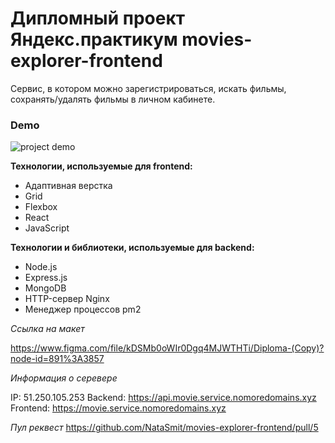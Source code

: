# Дипломный проект Яндекс.практикум movies-explorer-frontend

Сервис, в котором можно зарегистрироваться, искать фильмы, сохранять/удалять фильмы в личном кабинете. 

### Demo

<img src="https://user-images.githubusercontent.com/94561672/193151899-d089aa19-bcf0-4d15-a5db-5416f2190b89.gif" alt="project demo" />

**Технологии, используемые для frontend:**

- Адаптивная верстка
- Grid
- Flexbox
- React
- JavaScript

**Технологии и библиотеки, используемые для backend:**
- Node.js
- Express.js
- MongoDB
- HTTP-сервер Nginx
- Менеджер процессов pm2

*Ссылка на макет*  

https://www.figma.com/file/kDSMb0oWIr0Dgq4MJWTHTi/Diploma-(Copy)?node-id=891%3A3857

*Информация о серевере*

IP: 51.250.105.253
Backend: https://api.movie.service.nomoredomains.xyz  
Frontend: https://movie.service.nomoredomains.xyz  

*Пул реквест* https://github.com/NataSmit/movies-explorer-frontend/pull/5
